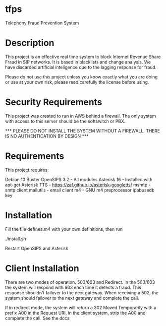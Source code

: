 # tfps
Telephony Fraud Prevention System

# Description

This project is an effective real time system to block Internet Revenue Share Fraud in SIP networks. It is based in blacklists and change analysis. We have discarded artificial inteligence due to the lagging response for fraud. 

Please do not use this project unless you know exactly what you are doing or use at your own risk, please read carefully the license before using. 

# Security Requirements

This project was created to run in AWS behind a firewall. The only system with access to this server should be the softswitch or PBX. 

*** PLEASE DO NOT INSTALL THE SYSTEM WITHOUT A FIREWALL, THERE IS NO AUTHENTICATION BY DESIGN ***

# Requirements
This project requires:

Debian 10 Buster
OpenSIPS 3.2 - All modules
Asterisk 16  - Installed with apt-get
Asterisk TTS - https://zaf.github.io/asterisk-googletts/
msmtp - smtp client
mailutils - email client
m4 - GNU m4 preprocessor
ipabusedb key

# Installation

Fill the file defines.m4 with your own definitions, then run

./install.sh

Restart OpenSIPS and Asterisk

# Client Installation

There are two modes of operation. 503/603 and Redirect.  In the 503/603 the system will respond with 603 each time it detects a fraud. This response shouldn't failover to the next gateway. When receiving a 503, the system should failover to the next gateway and complete the call. 

If in redirect mode, the system will return a 302 Moved Temporarily with a prefix A00 in the Request URI, in the client system, strip the A00 and complete the call. See the docs
